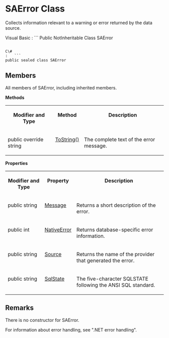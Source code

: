 <!-- loio3c18a7f36c5f1014a3d19c14d706c647 -->

# SAError Class

Collects information relevant to a warning or error returned by the data source.



Visual Basic
:   ```
Public NotInheritable Class SAError
```

C\#
:   ```
public sealed class SAError
```



## Members

All members of SAError, including inherited members.

 **Methods** 


<table>
<tr>
<th valign="top">

Modifier and Type



</th>
<th valign="top">

Method



</th>
<th valign="top">

Description



</th>
</tr>
<tr>
<td valign="top">

public override string



</td>
<td valign="top">

 [ToString\(\)](tostring-method-3c18a00.md) 



</td>
<td valign="top">

The complete text of the error message.



</td>
</tr>
</table>

 **Properties** 


<table>
<tr>
<th valign="top">

Modifier and Type



</th>
<th valign="top">

Property



</th>
<th valign="top">

Description



</th>
</tr>
<tr>
<td valign="top">

public string



</td>
<td valign="top">

 [Message](message-property-3c18782.md) 



</td>
<td valign="top">

Returns a short description of the error.



</td>
</tr>
<tr>
<td valign="top">

public int



</td>
<td valign="top">

 [NativeError](nativeerror-property-3c1880c.md) 



</td>
<td valign="top">

Returns database-specific error information.



</td>
</tr>
<tr>
<td valign="top">

public string



</td>
<td valign="top">

 [Source](source-property-3c18906.md) 



</td>
<td valign="top">

Returns the name of the provider that generated the error.



</td>
</tr>
<tr>
<td valign="top">

public string



</td>
<td valign="top">

 [SqlState](sqlstate-property-3c18985.md) 



</td>
<td valign="top">

The five-character SQLSTATE following the ANSI SQL standard.



</td>
</tr>
</table>



## Remarks

There is no constructor for SAError.

For information about error handling, see ".NET error handling".

